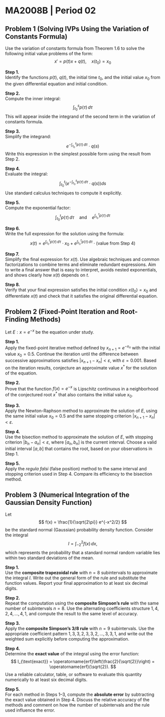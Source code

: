 # MA2008B | Period 02

## Problem 1 (Solving IVPs Using the Variation of Constants Formula)

Use the variation of constants formula from Theorem 1.6 to solve the following initial value problems of the form:
$$
x' = p(t)x + q(t), \quad x(t_0) = x_0
$$

**Step 1.**  
Identify the functions $p(t)$, $q(t)$, the initial time $t_0$, and the initial value $x_0$ from the given differential equation and initial condition.

**Step 2.**  
Compute the inner integral:
$$
\int_{t_0}^s p(\tau)\, d\tau
$$
This will appear inside the integrand of the second term in the variation of constants formula.

**Step 3.**  
Simplify the integrand:
$$
e^{-\int_{t_0}^s p(\tau)\, d\tau} \cdot q(s)
$$
Write this expression in the simplest possible form using the result from Step 2.

**Step 4.**  
Evaluate the integral:
$$
\int_{t_0}^t \left(e^{-\int_{t_0}^s p(\tau)\, d\tau} \cdot q(s)\right) ds
$$
Use standard calculus techniques to compute it explicitly.

**Step 5.**  
Compute the exponential factor:
$$
\int_{t_0}^t p(\tau)\, d\tau \quad \text{and} \quad e^{\int_{t_0}^t p(\tau)\, d\tau}
$$

**Step 6.**  
Write the full expression for the solution using the formula:
$$
x(t) = e^{\int_{t_0}^t p(\tau)\, d\tau} \cdot x_0 + e^{\int_{t_0}^t p(\tau)\, d\tau} \cdot \left( \text{value from Step 4} \right)
$$

**Step 7.**  
Simplify the final expression for $x(t)$. Use algebraic techniques and common factorizations to combine terms and eliminate redundant expressions. Aim to write a final answer that is easy to interpret, avoids nested exponentials, and shows clearly how $x(t)$ depends on $t$.

**Step 8.**  
Verify that your final expression satisfies the initial condition $x(t_0) = x_0$ and differentiate $x(t)$ and check that it satisfies the original differential equation.



## Problem 2 (Fixed-Point Iteration and Root-Finding Methods)

Let $E: x = e^{-x}$ be the equation under study.

**Step 1.**  
Apply the fixed-point iterative method defined by $x_{n+1} = e^{-x_n}$ with the initial value $x_0 = 0.5$. Continue the iteration until the difference between successive approximations satisfies $|x_{n+1} - x_n| < \varepsilon$, with $\varepsilon = 0.001$. Based on the iteration results, conjecture an approximate value $x^*$ for the solution of the equation.

**Step 2.**  
Prove that the function $f(x) = e^{-x}$ is Lipschitz continuous in a neighborhood of the conjectured root $x^*$ that also contains the initial value $x_0$.

**Step 3.**  
Apply the Newton-Raphson method to approximate the solution of $E$, using the same initial value $x_0 = 0.5$ and the same stopping criterion $|x_{n+1} - x_n| < \varepsilon$.

**Step 4.**  
Use the bisection method to approximate the solution of $E$, with stopping criterion $|b_n - a_n| < \varepsilon$, where $[a_n, b_n]$ is the current interval. Choose a valid initial interval $[a, b]$ that contains the root, based on your observations in Step 1.

**Step 5.**  
Apply the *regula falsi* (false position) method to the same interval and stopping criterion used in Step 4. Compare its efficiency to the bisection method.

## Problem 3 (Numerical Integration of the Gaussian Density Function)

Let 
$$
f(x) = \frac{1}{\sqrt{2\pi}} e^{-x^2/2}
$$ 
be the standard normal (Gaussian) probability density function. Consider the integral
$$
I = \int_{-2}^{2} f(x)\,dx,
$$
which represents the probability that a standard normal random variable lies within two standard deviations of the mean.

**Step 1.**  
Use the **composite trapezoidal rule** with $n = 8$ subintervals to approximate the integral $I$. Write out the general form of the rule and substitute the function values. Report your final approximation to at least six decimal digits.

**Step 2.**  
Repeat the computation using the **composite Simpson’s rule** with the same number of subintervals $n = 8$. Use the alternating coefficients structure $1, 4, 2, 4, \dots, 4, 1$, and compute the result to the same level of accuracy.

**Step 3.**  
Apply the **composite Simpson’s 3/8 rule** with $n = 9$ subintervals. Use the appropriate coefficient pattern $1, 3, 3, 2, 3, 3, 2, \dots, 3, 3, 1$, and write out the weighted sum explicitly before computing the approximation.

**Step 4.**  
Determine the **exact value** of the integral using the error function:
$$
I_{\text{exact}} = \operatorname{erf}\left(\frac{2}{\sqrt{2}}\right) = \operatorname{erf}(\sqrt{2}).
$$
Use a reliable calculator, table, or software to evaluate this quantity numerically to at least six decimal digits.

**Step 5.**  
For each method in Steps 1–3, compute the **absolute error** by subtracting the exact value obtained in Step 4. Discuss the relative accuracy of the methods and comment on how the number of subintervals and the rule used influence the error.
